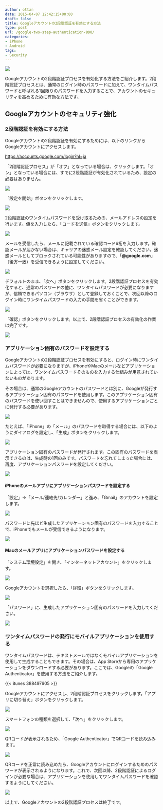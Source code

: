 ```yaml
---
author: ottan
date: 2015-04-07 12:42:15+00:00
draft: false
title: Googleアカウントの2段階認証を有効にする方法
type: post
url: /google-two-step-authentication-890/
categories:
- iPhone
- Android
tags:
- Security
---
```


![](/images/2015/04/150406-552244eae9c14.jpg)






Googleアカウントの2段階認証プロセスを有効化する方法をご紹介します。2段階認証プロセスとは、通常のログイン時のパスワードに加えて、ワンタイムパスワードと呼ばれる1回限りのパスワードを入力することで、アカウントのセキュリティを高めるために有効な方法です。





## Googleアカウントのセキュリティ強化





### 2段階認証を有効にする方法





Googleアカウントの2段階認証を有効にするためには、以下のリンクからGoogleアカウントにアクセスします。



https://accounts.google.com/login?hl=ja



「2段階認証プロセス」が「オフ」となっている場合は、クリックします。「オン」となっている場合には、すでに2段階認証が有効化されているため、設定の必要はありません。





![](/images/2015/04/150406-552244f96828b.png)






「設定を開始」ボタンをクリックします。





![](/images/2015/04/150406-552244ee8cfe4.png)






2段階認証のワンタイムパスワードを受け取るための、メールアドレスの設定を行います。値を入力したら、「コードを送信」ボタンをクリックします。





![](/images/2015/04/150406-552244f0c3ee6.png)






メールを受信したら、メールに記載されている確認コード6桁を入力します。確認メールが届かない場合は、キャリアの迷惑メール設定を確認してください。迷惑メールとしてブロックされている可能性がありますので、「**@google.com**」（後方一致）を受信できるように設定してください。





![](/images/2015/04/150406-552244f2f09dc.png)






デフォルトのまま、「次へ」ボタンをクリックします。2段階認証プロセスを有効化すると、通常のパスワードの他に、ワンタイムパスワードが必要になりますが、信頼できるパソコン（ブラウザ）として登録しておくことで、次回以降のログイン時にワンタイムパスワードの入力の手間を省くことができます。





![](/images/2015/04/150406-552244f546f17.png)






「確認」ボタンをクリックします。以上で、2段階認証プロセスの有効化の作業は完了です。





![](/images/2015/04/150406-552244f79513b.png)






### アプリケーション固有のパスワードを設定する





Googleアカウントの2段階認証プロセスを有効にすると、ログイン時にワンタイムパスワードが必要になりますが、iPhoneやMacのメールなどアプリケーションによっては、ワンタイムパスワードそのものを入力する仕組みが用意されていないものがあります。





その場合は、通常のGoogleアカウントのパスワードとは別に、Googleが発行するアプリケーション固有のパスワードを使用します。このアプリケーション固有のパスワードを使い回すことはできませんので、使用するアプリケーションごとに発行する必要があります。





![](/images/2015/04/150406-552244fbd54c3.png)






たとえば、「iPhone」の「メール」のパスワードを取得する場合には、以下のようにダイアログを設定し、「生成」ボタンをクリックします。





![](/images/2015/04/150406-552244fe492bc.png)






アプリケーション固有のパスワードが発行されます。この固有のパスワードを表示できるのは、生成時の1回のみです。パスワードを忘れてしまった場合には、再度、アプリケーションパスワードを設定してください。





![](/images/2015/04/150406-552245007e27f.png)






#### iPhoneのメールアプリにアプリケーションパスワードを設定する





「設定」→「メール/連絡先/カレンダー」と進み、「Gmail」のアカウントを設定します。





![](/images/2015/04/150407-5523d0b845b75.png)






パスワードに先ほど生成したアプリケーション固有のパスワードを入力することで、iPhoneでもメールが受信できるようになります。





![](/images/2015/04/150407-5523d0b1a98c4.png)






#### Macのメールアプリにアプリケーションパスワードを設定する





「システム環境設定」を開き、「インターネットアカウント」をクリックします。





![](/images/2015/04/150407-5523d0bc35dc3.png)






Googleアカウントを選択したら、「詳細」ボタンをクリックします。





![](/images/2015/04/150407-5523d0bf6d887.png)






「パスワード」に、生成したアプリケーション固有のパスワードを入力してください。





![](/images/2015/04/150407-5523d0c2390d4.png)






### ワンタイムパスワードの発行にモバイルアプリケーションを使用する





ワンタイムパスワードは、テキストメールではなくモバイルアプリケーションを使用して生成することもできます。その場合は、App Storeから専用のアプリケーションをダウンロードする必要があります。ここでは、Googleの「Google Authenticator」を使用する方法をご紹介します。



{{< itunes 388497605 >}}



Googleアカウントにアクセスし、2段階認証プロセスをクリックします。「アプリに切り替え」ボタンをクリックします。





![](/images/2015/04/150407-5523d0c514aea.png)






スマートフォンの種類を選択して、「次へ」をクリックします。





![](/images/2015/04/150407-5523d0c8805bf.png)






QRコードが表示されるため、「Google Authenticator」でQRコードを読み込みます。





![](/images/2015/04/150407-5523d0cb8cd41.png)






QRコードを正常に読み込めたら、Googleアカウントにログインするためのパスワードが表示されるようになります。これで、次回以降、2段階認証によるログインが必要な場合は、アプリケーションを使用してワンタイムパスワードを確認するようにしてください。





![](/images/2015/04/150407-5523d0d03acdb.png)






以上で、Googleアカウントの2段階認証プロセスは終了です。
